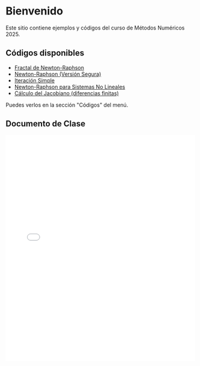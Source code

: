 # Bienvenido

Este sitio contiene ejemplos y códigos del curso de Métodos Numéricos 2025.

## Códigos disponibles

- [Fractal de Newton-Raphson](newton_fractal.md)
- [Newton-Raphson (Versión Segura)](newtonRaphson_segura.md)
- [Iteración Simple](newton_simple.md)
- [Newton-Raphson para Sistemas No Lineales](newtonRaphson_sistema.md)
- [Cálculo del Jacobiano (diferencias finitas)](jacobian.md)

Puedes verlos en la sección "Códigos" del menú.

## Documento de Clase

<iframe src="12-clases_mn_2025.pdf" width="100%" height="600px" style="border: none;">
  Este navegador no admite iframes. 
  <a href="12-clases_mn_2025.pdf">Haz clic aquí para ver el PDF</a>.
</iframe>